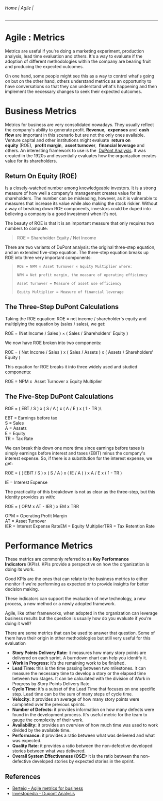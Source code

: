###### [Home](https://github.com/RyKaj/Documentation/blob/master/README.md) | [Agile](https://github.com/RyKaj/Documentation/tree/master/Agile/README.md) |
------------


Agile : Metrics 
===============

Metrics are useful if you're doing a marketing experiment, production
analysis, lead time evaluation and others. It's a way to evaluate if the
adoption of different methodologies within the company are bearing fruit
and producing the expected outcomes.

On one hand, some people might see this as a way to control what's going
on but on the other hand, others understand metrics as an opportunity to
have conversations so that they can understand what's happening and then
implement the necessary changes to seek their expected outcomes.



Business Metrics
================

Metrics for business are very consolidated nowadays. They usually
reflect the company's ability to generate profit. **Revenue**, 
**expenses** and  **cash flow** are important in this scenario but are
not the only ones available. Venture capital and other institutions
might evaluate  **return on equity** (ROE),  **profit margin**,  **asset
turnover**,  **financial leverage** and others. An interesting framework
to use is the  [DuPont Analysis](https://www.investopedia.com/articles/fundamental-analysis/08/dupont-analysis.asp).
It was created in the 1920s and essentially evaluates how the
organization creates value for its shareholders.

Return On Equity (ROE)
----------------------

Is a closely-watched number among knowledgeable investors. It is a
strong measure of how well a company\'s management creates value for its
shareholders. The number can be misleading, however, as it is vulnerable
to measures that increase its value while also making the stock riskier.
Without a way of breaking down ROE components, investors could be duped
into believing a company is a good investment when it\'s not.

The beauty of ROE is that it is an important measure that only requires
two numbers to compute:

> ROE = Shareholder Equity / Net Income

There are two variants of DuPont analysis: the original three-step
equation, and an extended five-step equation. The three-step equation
breaks up ROE into three very important components:

>     ROE = NPM × Asset Turnover × Equity Multiplier where:
>
>     NPM = Net profit margin, the measure of operating efficiency
>                                 
>     Asset Turnover = Measure of asset use efficiency
>                                 
>     Equity Multiplier = Measure of financial leverage
>                                         

The Three-Step DuPont Calculations
----------------------------------

Taking the ROE equation: ROE = net income / shareholder\'s equity and
multiplying the equation by (sales / sales), we get:

ROE = (Net Income / Sales ) ​× ( Sales / Shareholders' Equity )

We now have ROE broken into two components:

ROE = ( Net Income / Sales ) x ( Sales / Assets ) x ( Assets /
Shareholders\' Equity )

This equation for ROE breaks it into three widely used and studied
components:

ROE = NPM x  Asset Turnover x Equity Multiplier

The Five-Step DuPont Calculations
---------------------------------

​ROE = ( EBT / S ) x ( S / A ) x ( A / E ) x ( 1 - TR )\

EBT = Earnings before tax\
S = Sales\
A = Assets\
E = Equity\
TR = Tax Rate

​We can break this down one more time since earnings before taxes is
simply earnings before interest and taxes (EBIT) minus the company\'s
interest expense. So, if there is a substitution for the interest
expense, we get:

ROE = ( ( EBIT / S ) x ( S / A ) x ( IE / A ) ) x A / E x ( 1 - TR )

IE = Interest Expense

The practicality of this breakdown is not as clear as the three-step,
but this identity provides us with:

ROE = ( OPM x AT - IER ) x EM x TRR

OPM = Operating Profit Margin\
AT = Asset Turnover\
IER = Interest Expense RateEM = Equity MultiplierTRR = Tax Retention
Rate





Performance Metrics
===================

These metrics are commonly referred to as **Key Performance
Indicators** (KPIs). KPIs provide a perspective on how the organization
is doing its work.

Good KPIs are the ones that can relate to the business metrics to either
monitor if we're performing as expected or to provide insights for
better decision making.

These indicators can support the evaluation of new technology, a new
process, a new method or a newly adopted framework.

Agile, like other frameworks, when adopted in the organization can
leverage business results but the question is usually how do you
evaluate if you're doing it well?

There are some metrics that can be used to answer that question. Some of
them have their origin in other methodologies but still very useful for
this evaluation

-   **Story Points Delivery Rate:** it measures how many story points
    are delivered on each sprint. A burndown chart can help you identify
    it.
-   **Work in Progress:** it's the remaining work to be finished.
-   **Lead Time:** this is the time passing between two milestones. It
    can measure the necessary time to develop a story or the elapsed
    time between two stages. It can be calculated with the division of
    Work in Progress by Story Points Delivery Rate.
-   **Cycle Time:** it's a subset of the Lead Time that focuses on one
    specific step. Lead time can be the sum of many steps of cycle time.
-   **Velocity:** it provides an average of how many story points were
    completed over the previous sprints.
-   **Number of Defects:** it provides information on how many defects
    were found in the development process. It's useful metric for the
    team to gauge the complexity of their work.
-   **Availability:** it provides an overview of how much time was used
    to work divided by the available time.
-   **Performance:** it provides a ratio between what was delivered and
    what was expected.
-   **Quality Rate:** it provides a ratio between the non-defective
    developed stories between what was delivered.
-   **Overall System Effectiveness (OSE):** it is the ratio between the
    non-defective developed stories by expected stories in the sprint.

References
----------

-   [Berteig - Agile metrics for business](https://berteig.com/how-to-apply-agile/agile-metrics-for-business/)
-   [Investopedia - Dupont Analysis](https://www.investopedia.com/articles/fundamental-analysis/08/dupont-analysis.asp)

